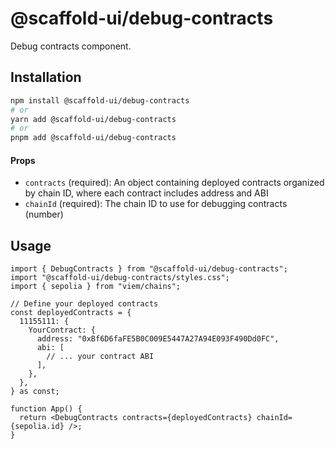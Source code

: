 # @scaffold-ui/debug-contracts

Debug contracts component.

## Installation

```bash
npm install @scaffold-ui/debug-contracts
# or
yarn add @scaffold-ui/debug-contracts
# or
pnpm add @scaffold-ui/debug-contracts
```

#### Props

- `contracts` (required): An object containing deployed contracts organized by chain ID, where each contract includes address and ABI
- `chainId` (required): The chain ID to use for debugging contracts (number)

## Usage

```tsx
import { DebugContracts } from "@scaffold-ui/debug-contracts";
import "@scaffold-ui/debug-contracts/styles.css";
import { sepolia } from "viem/chains";

// Define your deployed contracts
const deployedContracts = {
  11155111: {
    YourContract: {
      address: "0xBf6D6faFE5B0C009E5447A27A94E093F490Dd0FC",
      abi: [
        // ... your contract ABI
      ],
    },
  },
} as const;

function App() {
  return <DebugContracts contracts={deployedContracts} chainId={sepolia.id} />;
}
```
